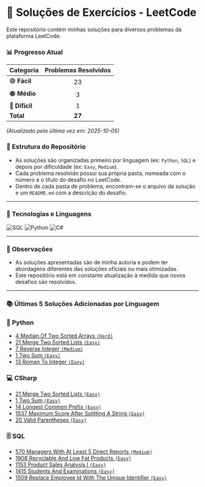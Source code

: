 # 🧩 Soluções de Exercícios - LeetCode

Este repositório contém minhas soluções para diversos problemas da plataforma LeetCode.

### 📊 Progresso Atual

| Categoria | Problemas Resolvidos |
| :--- | :---: |
| <g-emoji>🟢</g-emoji> **Fácil** | 23 |
| <g-emoji>🟠</g-emoji> **Médio** | 3 |
| <g-emoji>🔴</g-emoji> **Difícil** | 1 |
| **Total** | **27** |

*(Atualizado pela última vez em: 2025-10-05)*

### 📂 Estrutura do Repositório

-   As soluções são organizadas primeiro por linguagem (ex: `Python`, `SQL`) e depois por dificuldade (ex: `Easy`, `Medium`).
-   Cada problema resolvido possui sua própria pasta, nomeada com o número e o título do desafio no LeetCode.
-   Dentro de cada pasta de problema, encontram-se o arquivo da solução e um `README.md` com a descrição do desafio.

---

### 🚀 Tecnologias e Linguagens

![SQL](https://img.shields.io/badge/SQL-4479A1?style=for-the-badge&logo=mysql&logoColor=white)
![Python](https://img.shields.io/badge/Python-3776AB?style=for-the-badge&logo=python&logoColor=white)
![C#](https://img.shields.io/badge/C%23-239120?style=for-the-badge&logo=c-sharp&logoColor=white)

---

### 📝 Observações

-   As soluções apresentadas são de minha autoria e podem ter abordagens diferentes das soluções oficiais ou mais otimizadas.
-   Este repositório está em constante atualização à medida que novos desafios são resolvidos.

---

### 📚 Últimas 5 Soluções Adicionadas por Linguagem

### 🐍 Python
- [4 Median Of Two Sorted Arrays `(Hard)`](https://leetcode.com/problems/median-of-two-sorted-arrays)
- [21 Merge Two Sorted Lists `(Easy)`](https://leetcode.com/problems/merge-two-sorted-lists)
- [7 Reverse Integer `(Medium)`](https://leetcode.com/problems/reverse-integer)
- [1 Two Sum `(Easy)`](https://leetcode.com/problems/two-sum)
- [13 Roman To Integer `(Easy)`](https://leetcode.com/problems/roman-to-integer)

### 💻 CSharp
- [21 Merge Two Sorted Lists `(Easy)`](https://leetcode.com/problems/merge-two-sorted-lists)
- [1 Two Sum `(Easy)`](https://leetcode.com/problems/two-sum)
- [14 Longest Common Prefix `(Easy)`](https://leetcode.com/problems/longest-common-prefix)
- [1537 Maximum Score After Splitting A String `(Easy)`](https://leetcode.com/problems/maximum-score-after-splitting-a-string)
- [20 Valid Parentheses `(Easy)`](https://leetcode.com/problems/valid-parentheses)

### 🗄️ SQL
- [570 Managers With At Least 5 Direct Reports `(Medium)`](https://leetcode.com/problems/managers-with-at-least-5-direct-reports)
- [1908 Recyclable And Low Fat Products `(Easy)`](https://leetcode.com/problems/recyclable-and-low-fat-products)
- [1153 Product Sales Analysis I `(Easy)`](https://leetcode.com/problems/product-sales-analysis-i)
- [1415 Students And Examinations `(Easy)`](https://leetcode.com/problems/students-and-examinations)
- [1509 Replace Employee Id With The Unique Identifier `(Easy)`](https://leetcode.com/problems/replace-employee-id-with-the-unique-identifier)

